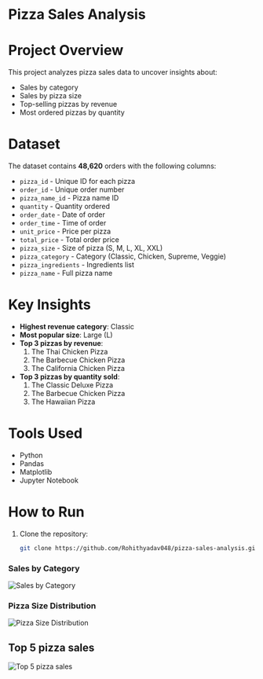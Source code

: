 # Pizza Sales Analysis

#  Project Overview
This project analyzes pizza sales data to uncover insights about:
- Sales by category
- Sales by pizza size
- Top-selling pizzas by revenue
- Most ordered pizzas by quantity

#  Dataset
The dataset contains **48,620** orders with the following columns:
- `pizza_id` - Unique ID for each pizza
- `order_id` - Unique order number
- `pizza_name_id` - Pizza name ID
- `quantity` - Quantity ordered
- `order_date` - Date of order
- `order_time` - Time of order
- `unit_price` - Price per pizza
- `total_price` - Total order price
- `pizza_size` - Size of pizza (S, M, L, XL, XXL)
- `pizza_category` - Category (Classic, Chicken, Supreme, Veggie)
- `pizza_ingredients` - Ingredients list
- `pizza_name` - Full pizza name

#  Key Insights
- **Highest revenue category**: Classic
- **Most popular size**: Large (L)
- **Top 3 pizzas by revenue**:
  1. The Thai Chicken Pizza
  2. The Barbecue Chicken Pizza
  3. The California Chicken Pizza
- **Top 3 pizzas by quantity sold**:
  1. The Classic Deluxe Pizza
  2. The Barbecue Chicken Pizza
  3. The Hawaiian Pizza

#  Tools Used
- Python
- Pandas
- Matplotlib
- Jupyter Notebook

#  How to Run
1. Clone the repository:
   ```bash
   git clone https://github.com/Rohithyadav048/pizza-sales-analysis.git


### Sales by Category
![Sales by Category](sales_by_category.png)

### Pizza Size Distribution
![Pizza Size Distribution](sales_by_size.png)

## Top 5 pizza sales
![Top 5 pizza sales](Top_5_pizza_sales.png)
